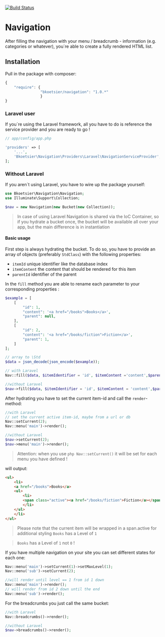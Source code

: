 [![Build Status](https://travis-ci.org/bastiankoetsier/navigation.svg?branch=master)](https://travis-ci.org/bastiankoetsier/navigation)
# Navigation
After filling the navigation with your menu / breadcrumb - information (e.g. categories or whatever), you´re able to
create a fully rendered HTML list.

## Installation

Pull in the package with composer:
```js
{
    "require": {
                "bkoetsier/navigation": "1.0.*"
                }
}
```

### Laravel user
If you´re using the Laravel framework, all you  have to do is reference the service provider and you are ready to go !
```php
// app/config/app.php

'providers' => [
    '...',
    'Bkoetsier\Navigation\Providers\Laravel\NavigationServiceProvider',
];
```

### Without Laravel
If you aren´t using Laravel, you have to wire up the package yourself:
```php
use Bkoetsier\Navigation\Navigation;
use Illuminate\Support\Collection;

$nav = new Navigation(new Bucket(new Collection));

```

> In case of using Laravel Navigation is shared via the IoC Container, so if you hydrate a bucket once, the bucket will be available all over your app,
> but the main difference is in instantiation

#### Basic usage
First step is always hydrating the bucket. To do so, you have to provide an array of objects (preferably `StdClass`)
with the following properties:
- `itemId` unique identifier like the database index
- `itemContent` the content that should be rendered for this item
- `parentId` identifier of the parent

In the `fill` method you are able to rename each parameter to your corresponding properties :

```php
$example = [
    [
        "id": 1,
        "content": '<a href="/books">Books</a>',
        "parent": null,
    ],
    [
        "id": 2,
        "content": '<a href="/books/fiction">Fiction</a>',
        "parent": 1,
    ]
];

```

```php
// array to \Std
$data = json_decode(json_encode($example));

// with Laravel
Nav::fill($data, $itemIdentifier = 'id', $itemContent ='content',$parentIdentifier = 'parent');

//without Laravel
$nav->fill($data, $itemIdentifier = 'id', $itemContent = 'content',$parentIdentifier = 'parent');
```

After hydrating you have to set the current item-id and call the `render`-method:
```php
//with Laravel
// set the current active item-id, maybe from a url or db
Nav::setCurrent(2);
Nav::menu('main')->render();

//without Laravel
$nav->setCurrent(2);
$nav->menu('main')->render();
```
> Attention: when you use ```php Nav::setCurrent()``` it will be set for each menu you have defined !

will output:
```html
<ul>
    <li>
    <a href="/books">Books</a>
    <ul>
        <li>
        <span class="active"><a href="/books/fiction">Fiction</a></span>
        </li>
    </ul>
    </li>
</ul>
```
> Please note that the current item will be wrapped in a span.active for additional styling
> `Books` has a Level of `1`

> `Books` has a Level of `1` not `0` !

If you have multiple navigation on your site you can set different states for each one:
```php
Nav::menu('main')->setCurrent(1)->setMaxLevel(1);
Nav::menu('sub')->setCurrent(2);

//will render until level == 1 from id 1 down
Nav::menu('main')->render();
// will render from id 2 down until the end
Nav::menu('sub')->render();
```
For the breadcrumbs you just call the same bucket:
```php
//with Laravel
Nav::breadcrumbs()->render();

//without Laravel
$nav->breadcrumbs()->render();
```










